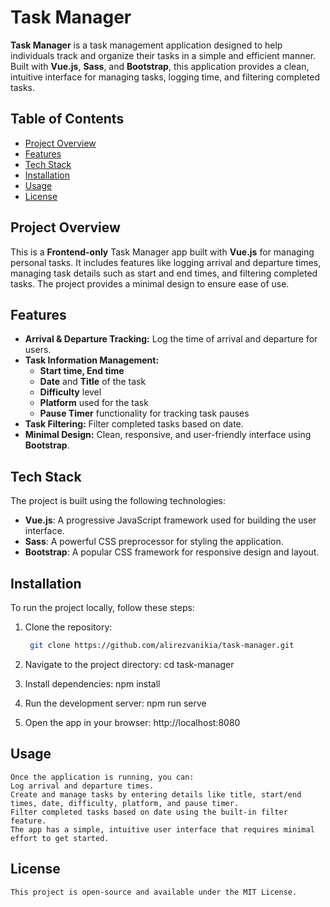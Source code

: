 # Task Manager

**Task Manager** is a task management application designed to help individuals track and organize their tasks in a simple and efficient manner. Built with **Vue.js**, **Sass**, and **Bootstrap**, this application provides a clean, intuitive interface for managing tasks, logging time, and filtering completed tasks.

## Table of Contents

- [Project Overview](#project-overview)
- [Features](#features)
- [Tech Stack](#tech-stack)
- [Installation](#installation)
- [Usage](#usage)
- [License](#license)

## Project Overview

This is a **Frontend-only** Task Manager app built with **Vue.js** for managing personal tasks. It includes features like logging arrival and departure times, managing task details such as start and end times, and filtering completed tasks. The project provides a minimal design to ensure ease of use.

## Features

- **Arrival & Departure Tracking:** Log the time of arrival and departure for users.
- **Task Information Management:**
  - **Start time, End time**
  - **Date** and **Title** of the task
  - **Difficulty** level
  - **Platform** used for the task
  - **Pause Timer** functionality for tracking task pauses
- **Task Filtering:** Filter completed tasks based on date.
- **Minimal Design:** Clean, responsive, and user-friendly interface using **Bootstrap**.

## Tech Stack

The project is built using the following technologies:
- **Vue.js**: A progressive JavaScript framework used for building the user interface.
- **Sass**: A powerful CSS preprocessor for styling the application.
- **Bootstrap**: A popular CSS framework for responsive design and layout.

## Installation

To run the project locally, follow these steps:

1. Clone the repository:
   ```bash
    git clone https://github.com/alirezvanikia/task-manager.git

2. Navigate to the project directory:
    cd task-manager

3. Install dependencies:
    npm install

4. Run the development server:
    npm run serve

5. Open the app in your browser:
    http://localhost:8080
    
## Usage
    Once the application is running, you can:
    Log arrival and departure times.
    Create and manage tasks by entering details like title, start/end times, date, difficulty, platform, and pause timer.
    Filter completed tasks based on date using the built-in filter feature.
    The app has a simple, intuitive user interface that requires minimal effort to get started.

## License
    This project is open-source and available under the MIT License.